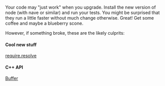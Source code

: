 Your code may "just work" when you upgrade.  Install the new version of node (with nave or similar) and run your tests.  You might be surprised that they run a little faster without much change otherwise. Great! Get some coffee and maybe a blueberry scone.

However, if something broke, these are the likely culprits:

#### Cool new stuff
   [require.resolve](http://nodejs.org/docs/v0.3.6/api/all.html#require.resolve)


#### C++ API
   [Buffer](https://github.com/ry/node/blob/master/src/node_buffer.h)